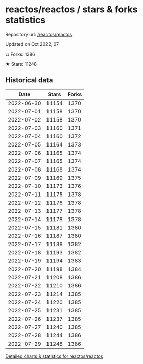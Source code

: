 # reactos/reactos / stars & forks statistics

Repository url: [/reactos/reactos](https://github.com/reactos/reactos)

Updated on Oct 2022, 07

☋ Forks: 1386

★ Stars: 11248

## Historical data
| Date | Stars | Forks |
|------|-------|-------|
| 2022-06-30 | 11154 | 1370 | 
| 2022-07-01 | 11158 | 1370 | 
| 2022-07-02 | 11158 | 1370 | 
| 2022-07-03 | 11160 | 1371 | 
| 2022-07-04 | 11160 | 1372 | 
| 2022-07-05 | 11164 | 1373 | 
| 2022-07-06 | 11165 | 1374 | 
| 2022-07-07 | 11165 | 1374 | 
| 2022-07-08 | 11168 | 1374 | 
| 2022-07-09 | 11169 | 1375 | 
| 2022-07-10 | 11173 | 1376 | 
| 2022-07-11 | 11175 | 1378 | 
| 2022-07-12 | 11176 | 1378 | 
| 2022-07-13 | 11177 | 1378 | 
| 2022-07-14 | 11178 | 1378 | 
| 2022-07-15 | 11181 | 1380 | 
| 2022-07-16 | 11187 | 1380 | 
| 2022-07-17 | 11188 | 1382 | 
| 2022-07-18 | 11193 | 1382 | 
| 2022-07-19 | 11194 | 1383 | 
| 2022-07-20 | 11198 | 1384 | 
| 2022-07-21 | 11208 | 1386 | 
| 2022-07-22 | 11210 | 1386 | 
| 2022-07-23 | 11214 | 1385 | 
| 2022-07-24 | 11220 | 1385 | 
| 2022-07-25 | 11231 | 1385 | 
| 2022-07-26 | 11237 | 1385 | 
| 2022-07-27 | 11240 | 1385 | 
| 2022-07-28 | 11244 | 1386 | 
| 2022-07-29 | 11248 | 1386 | 


[Detailed charts & statistics for reactos/reactos](https://reviewgithub.com/rep/reactos/reactos)
